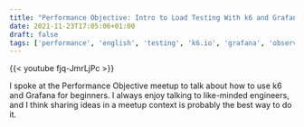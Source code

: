 ```yaml
---
title: "Performance Objective: Intro to Load Testing With k6 and Grafana"
date: 2021-11-23T17:05:06+01:00
draft: false
tags: ['performance', 'english', 'testing', 'k6.io', 'grafana', 'observability']
---
```


{{< youtube fjq-JmrLjPc >}}

I spoke at the Performance Objective meetup to talk about how to use k6 and Grafana for beginners. I always enjoy talking to like-minded engineers, and I think sharing ideas in a meetup context is probably the best way to do it.